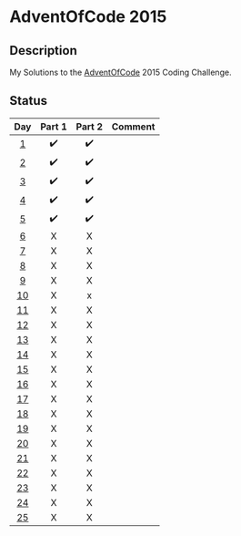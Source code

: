 # AdventOfCode 2015

## Description

My Solutions to the [AdventOfCode](https://adventofcode.com/2015) 2015 Coding Challenge.

## Status

|            Day            | Part 1 | Part 2 | Comment |
| :-----------------------: | :----: | :----: | :-----: |
|  [1](./Day1/Solution.cs)  |   ✔️   |   ✔️   |         |
|  [2](./Day2/Solution.cs)  |   ✔️   |   ✔️   |         |
|  [3](./Day3/Solution.cs)  |   ✔️   |   ✔️   |         |
|  [4](./Day4/Solution.cs)  |   ✔️   |   ✔️   |         |
|  [5](./Day5/Solution.cs)  |   ✔️   |   ✔️   |         |
|  [6](./Day6/Solution.cs)  |   X    |   X    |         |
|  [7](./Day7/Solution.cs)  |   X    |   X    |         |
|  [8](./Day8/Solution.cs)  |   X    |   X    |         |
|  [9](./Day9/Solution.cs)  |   X    |   X    |         |
| [10](./Day10/Solution.cs) |   X    |   x    |         |
| [11](./Day11/Solution.cs) |   X    |   X    |         |
| [12](./Day12/Solution.cs) |   X    |   X    |         |
| [13](./Day13/Solution.cs) |   X    |   X    |         |
| [14](./Day14/Solution.cs) |   X    |   X    |         |
| [15](./Day15/Solution.cs) |   X    |   X    |         |
| [16](./Day16/Solution.cs) |   X    |   X    |         |
| [17](./Day17/Solution.cs) |   X    |   X    |         |
| [18](./Day18/Solution.cs) |   X    |   X    |         |
| [19](./Day19/Solution.cs) |   X    |   X    |         |
| [20](./Day20/Solution.cs) |   X    |   X    |         |
| [21](./Day21/Solution.cs) |   X    |   X    |         |
| [22](./Day22/Solution.cs) |   X    |   X    |         |
| [23](./Day23/Solution.cs) |   X    |   X    |         |
| [24](./Day24/Solution.cs) |   X    |   X    |         |
| [25](./Day25/Solution.cs) |   X    |   X    |         |
